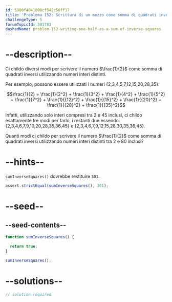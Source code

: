 ```yaml
---
id: 5900f4041000cf542c50ff17
title: 'Problema 152: Scrittura di un mezzo come somma di quadrati inversi'
challengeType: 5
forumTopicId: 301783
dashedName: problem-152-writing-one-half-as-a-sum-of-inverse-squares
---
```


# --description--

Ci childo diversi modi per scrivere il numero $\frac{1}{2}$ come somma di quadrati inversi utilizzando numeri interi distinti.

Per esempio, possono essere utilizzati i numeri {2,3,4,5,7,12,15,20,28,35}:

$$\frac{1}{2} = \frac{1}{2^2} + \frac{1}{3^2} + \frac{1}{4^2} + \frac{1}{5^2} + \frac{1}{7^2} + \frac{1}{{12}^2} + \frac{1}{{15}^2} + \frac{1}{{20}^2} + \frac{1}{{28}^2} + \frac{1}{{35}^2}$$

Infatti, utilizzando solo interi compresi tra 2 e 45 inclusi, ci childo esattamente tre modi per farlo, i restanti due essendo: {2,3,4,6,7,9,10,20,28,35,36,45} e {2,3,4,6,7,9,12,15,28,30,35,36,45}.

Quanti modi ci childo per scrivere il numero $\frac{1}{2}$ come somma di quadrati inversi utilizzando numeri interi distinti tra 2 e 80 inclusi?

# --hints--

`sumInverseSquares()` dovrebbe restituire `301`.

```js
assert.strictEqual(sumInverseSquares(), 301);
```

# --seed--

## --seed-contents--

```js
function sumInverseSquares() {

  return true;
}

sumInverseSquares();
```

# --solutions--

```js
// solution required
```
